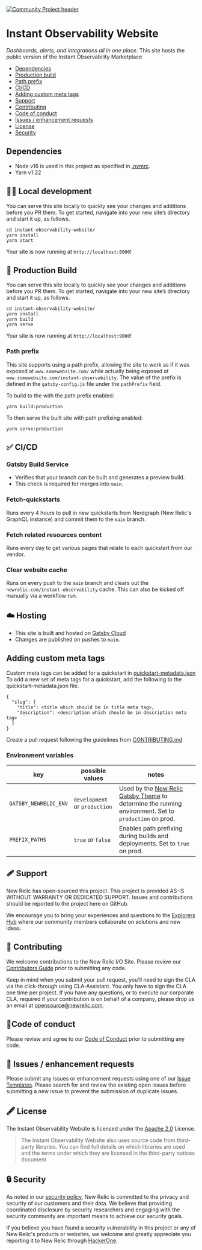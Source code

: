 [![Community Project header](https://github.com/newrelic/open-source-office/raw/master/examples/categories/images/Community_Project.png)](https://github.com/newrelic/open-source-office/blob/master/examples/categories/index.md#category-community-project)

# Instant Observability Website

_Dashboards, alerts, and integrations all in one place._
This site hosts the public version of the Instant Observability Marketplace

- [Dependencies](#dependencies)
- [Production build](#production-build)
- [Path prefix](#path-prefix)
- [CI/CD](#cicd)
- [Adding custom meta tags](#adding-custom-meta-tags)
- [Support](#support)
- [Contributing](#contributing)
- [Code of conduct](#code-of-conduct)
- [Issues / enhancement requests](#issues-enhancement-requests)
- [License](#license)
- [Security](#security)

## Dependencies

- Node v16 is used in this project as specified in [.nvmrc](https://github.com/newrelic/instant-observability-website/blob/master/.nvmrc).
- Yarn v1.22

## 👷‍♂️ Local development

You can serve this site locally to quickly see your changes and additions before you PR them. To get started, navigate into your new site’s directory and start it up, as follows.

```shell
cd instant-observability-website/
yarn install
yarn start
```

Your site is now running at `http://localhost:8000`!

## 🚀 Production Build

You can serve this site locally to quickly see your changes and additions before you PR them. To get started, navigate into your new site’s directory and start it up, as follows.

```shell
cd instant-observability-website/
yarn install
yarn build
yarn serve
```

Your site is now running at `http://localhost:9000`!

### Path prefix

This site supports using a path prefix, allowing the site to work as if it was exposed at `www.somewebsite.com/` while actually being exposed at `www.somewebsite.com/instant-observability`. The value of the prefix is defined in the `gatsby-config.js` file under the `pathPrefix` field.

To build to the with the path prefix enabled:

```shell
yarn build:production
```

To then serve the built site with path prefixing enabled:

```shell
yarn serve:production
```

## ✅ CI/CD

### Gatsby Build Service

- Verifies that your branch can be built and generates a preview build.
- This check is required for merges into `main`.

### Fetch-quickstarts

Runs every 4 hours to pull in new quickstarts from Nerdgraph (New Relic's GraphQL instance) and commit them to the `main` branch.

### Fetch related resources content

Runs every day to get various pages that relate to each quickstart from our vendor.

### Clear website cache

Runs on every push to the `main` branch and clears out the `newrelic.com/instant-observability` cache.
This can also be kicked off manually via a workflow run.

## ☁️ Hosting

- This site is built and hosted on [Gatsby Cloud](https://www.gatsbyjs.com/products/cloud/)
- Changes are published on pushes to `main`.

## Adding custom meta tags

Custom meta tags can be added for a quickstart in [quickstart-metadata.json](src/data/quickstart-metadata.json)
To add a new set of meta tags for a quickstart, add the following to the quickstart-metadata.json file.

```
{
  "slug": {
    "title": <title which should be in title meta tag>,
    "description": <description which should be in description meta tag>
  }
}
```

Create a pull request following the guidelines from [CONTRIBUTING.md](CONTRIBUTING.md)

### Environment variables

| key                   | possible values               | notes                                                                                                                                                      |
| --------------------- | ----------------------------- | ---------------------------------------------------------------------------------------------------------------------------------------------------------- |
| `GATSBY_NEWRELIC_ENV` | `development` or `production` | Used by the [New Relic Gatsby Theme](https://github.com/newrelic/gatsby-theme-newrelic) to determine the running environment. Set to `production` on prod. |
| `PREFIX_PATHS`        | `true` or `false`             | Enables path prefixing during builds and deployments. Set to `true` on prod.                                                                               |

## 🩹 Support

New Relic has open-sourced this project. This project is provided AS-IS WITHOUT WARRANTY OR DEDICATED SUPPORT. Issues and contributions should be reported to the project here on GitHub.

We encourage you to bring your experiences and questions to the [Explorers Hub](https://discuss.newrelic.com/t/how-to-install-your-first-quickstart-to-get-instant-observability-in-new-relic-i-o/164280) where our community members collaborate on solutions and new ideas.

## 🚧 Contributing

We welcome contributions to the New Relic I/O Site. Please review our [Contributors Guide](CONTRIBUTING.md) prior to submitting any code.

Keep in mind when you submit your pull request, you'll need to sign the CLA via the click-through using CLA-Assistant. You only have to sign the CLA one time per project. If you have any questions, or to execute our corporate CLA, required if your contribution is on behalf of a company, please drop us an email at opensource@newrelic.com.

## 🚦Code of conduct

Please review and agree to our [Code of Conduct](https://github.com/newrelic/.github/blob/main/CODE_OF_CONDUCT.md) prior to submitting any code.

## 🐛 Issues / enhancement requests

Please submit any issues or enhancement requests using one of our
[Issue Templates](https://github.com/newrelic/instant-observability-website/issues/new/choose).
Please search for and review the existing open issues before submitting a new
issue to prevent the submission of duplicate issues.

## 🖋 License

The Instant Observability Website is licensed under the [Apache 2.0](http://apache.org/licenses/LICENSE-2.0.txt) License.

> The Instant Observability Website also uses source code from third-party libraries. You can find full details on which libraries are used and the terms under which they are licensed in the third-party notices document

## 🔒 Security

As noted in our [security policy](../../security/policy), New Relic is committed to the privacy and security of our customers and their data. We believe that providing coordinated disclosure by security researchers and engaging with the security community are important means to achieve our security goals.

If you believe you have found a security vulnerability in this project or any of New Relic's products or websites, we welcome and greatly appreciate you reporting it to New Relic through [HackerOne](https://hackerone.com/newrelic).
